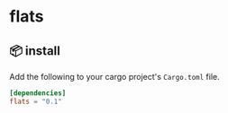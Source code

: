 # flats

## 📦 install

Add the following to your cargo project's `Cargo.toml` file.

```toml
[dependencies]
flats = "0.1"
```

